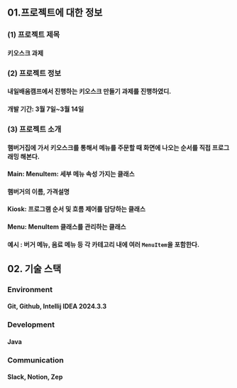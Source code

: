 ## 01.프로젝트에 대한 정보

### (1) 프로젝트 제목
#### 키오스크 과제
### (2) 프로젝트 정보
#### 내일배움캠프에서 진행하는 키오스크 만들기 과제를 진행하였디. 
#### 개발 기간: 3월 7일~3월 14일 
### (3) 프로젝트 소개
#### 햄버거집에 가서 키오스크를 통해서 메뉴를 주문할 때 화면에 나오는 순서를 직접 프로그래밍 해본다. 
#### Main: MenuItem: 세부 메뉴 속성 가지는 클래스
#### 햄버거의 이름, 가격설명
#### Kiosk: 프로그램 순서 및 흐름 제어를 담당하는 클래스
####  Menu: MenuItem 클래스를 관리하는 클래스
#### 예시 : 버거 메뉴, 음료 메뉴 등 각 카테고리 내에 여러 `MenuItem`을 포함한다.


## 02. 기술 스택


### Environment
#### Git, Github, Intellij IDEA 2024.3.3
### Development
#### Java
### Communication
#### Slack, Notion, Zep
